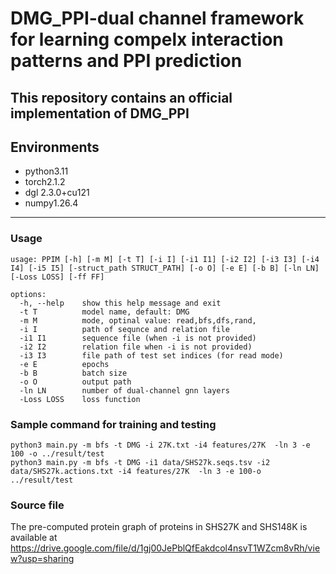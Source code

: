# DMG_PPI-dual channel framework for learning compelx interaction patterns and PPI prediction
This repository contains an official implementation of DMG_PPI 
----
## Environments
- python3.11
- torch2.1.2
- dgl 2.3.0+cu121
- numpy1.26.4
----
### Usage
```
usage: PPIM [-h] [-m M] [-t T] [-i I] [-i1 I1] [-i2 I2] [-i3 I3] [-i4 I4] [-i5 I5] [-struct_path STRUCT_PATH] [-o O] [-e E] [-b B] [-ln LN] [-Loss LOSS] [-ff FF] 

options:
  -h, --help    show this help message and exit
  -t T          model name, default: DMG 
  -m M          mode, optinal value: read,bfs,dfs,rand,
  -i I			path of sequnce and relation file
  -i1 I1        sequence file (when -i is not provided)
  -i2 I2        relation file when -i is not provided)
  -i3 I3        file path of test set indices (for read mode)
  -e E          epochs
  -b B          batch size
  -o O 			output path
  -ln LN        number of dual-channel gnn layers
  -Loss LOSS    loss function

```
### Sample command for training and testing
```
python3 main.py -m bfs -t DMG -i 27K.txt -i4 features/27K  -ln 3 -e 100 -o ../result/test
python3 main.py -m bfs -t DMG -i1 data/SHS27k.seqs.tsv -i2 data/SHS27k.actions.txt -i4 features/27K  -ln 3 -e 100-o ../result/test
```
### Source file
The pre-computed protein graph of proteins in SHS27K and SHS148K is available at https://drive.google.com/file/d/1gj00JePblQfEakdcol4nsvT1WZcm8vRh/view?usp=sharing

